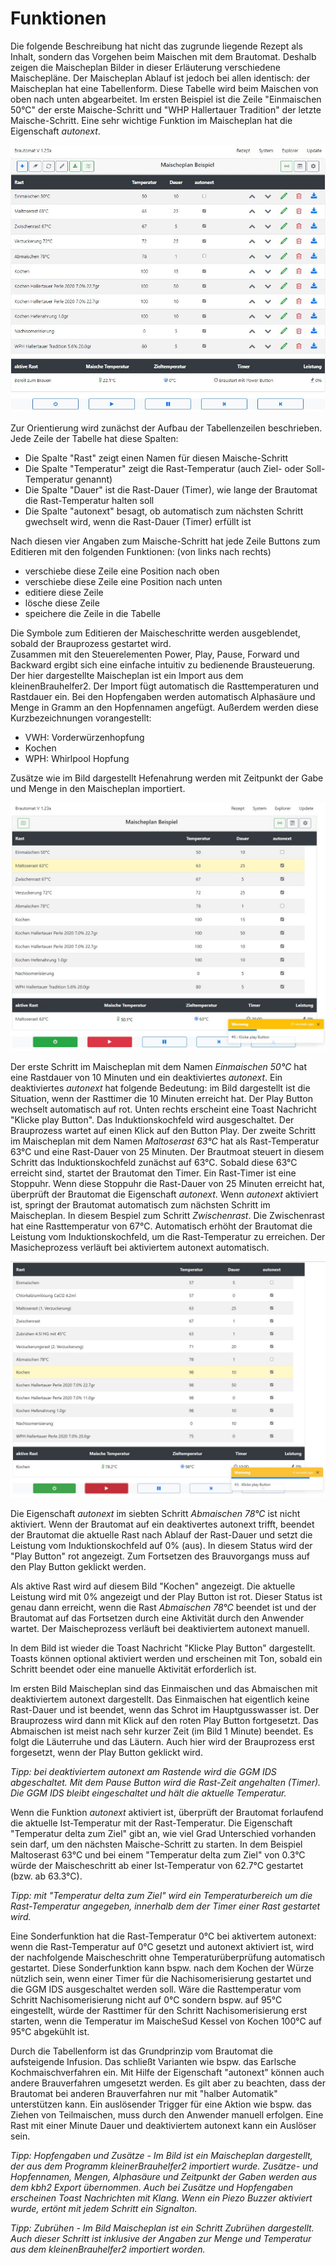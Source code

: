 # Funktionen

Die folgende Beschreibung hat nicht das zugrunde liegende Rezept als Inhalt, sondern das Vorgehen beim Maischen mit dem Brautomat. Deshalb zeigen die Maischeplan Bilder in dieser Erläuterung verschiedene Maischepläne. Der Maischeplan Ablauf ist jedoch bei allen identisch: der Maischeplan hat eine Tabellenform. Diese Tabelle wird beim Maischen von oben nach unten abgearbeitet. Im ersten Beispiel ist die Zeile "Einmaischen 50°C" der erste Maische-Schritt und "WHP Hallertauer Tradition" der letzte Maische-Schritt. Eine sehr wichtige Funktion im Maischeplan hat die Eigenschaft _autonext_.

![Maischeplan](/docs/img/Maischeplan.jpg)

Zur Orientierung wird zunächst der Aufbau der Tabellenzeilen beschrieben. Jede Zeile der Tabelle hat diese Spalten:

* Die Spalte "Rast" zeigt einen Namen für diesen Maische-Schritt
* Die Spalte "Temperatur" zeigt die Rast-Temperatur (auch Ziel- oder Soll-Temperatur genannt)
* Die Spalte "Dauer" ist die Rast-Dauer (Timer), wie lange der Brautomat die Rast-Temperatur halten soll
* Die Spalte "autonext" besagt, ob automatisch zum nächsten Schritt gwechselt wird, wenn die Rast-Dauer (Timer) erfüllt ist

Nach diesen vier Angaben zum Maische-Schritt hat jede Zeile Buttons zum Editieren mit den folgenden Funktionen: (von links nach rechts)

* verschiebe diese Zeile eine Position nach oben
* verschiebe diese Zeile eine Position nach unten
* editiere diese Zeile
* lösche diese Zeile
* speichere die Zeile in die Tabelle

Die Symbole zum Editieren der Maischeschritte werden ausgeblendet, sobald der Brauprozess gestartet wird.\
Zusammen mit den Steuerelementen Power, Play, Pause, Forward und Backward ergibt sich eine einfache intuitiv zu bedienende Brausteuerung. Der hier dargestellte Maischeplan ist ein Import aus dem kleinenBrauhelfer2. Der Import fügt automatisch die Rasttemperaturen und Rastdauer ein. Bei den Hopfengaben werden automatisch Alphasäure und Menge in Gramm an den Hopfennamen angefügt. Außerdem werden diese Kurzbezeichnungen vorangestellt:

* VWH: Vorderwürzenhopfung
* Kochen
* WPH: Whirlpool Hopfung

Zusätze wie im Bild dargestellt Hefenahrung werden mit Zeitpunkt der Gabe und Menge in den Maischeplan importiert.

![Maischeplan](/docs/img/Maischeplan-autonext.jpg)

Der erste Schritt im Maischeplan mit dem Namen _Einmaischen 50°C_ hat eine Rastdauer von 10 Minuten und ein deaktiviertes _autonext_. Ein deaktiviertes _autonext_ hat folgende Bedeutung: im Bild dargestellt ist die Situation, wenn der Rasttimer die 10 Minuten erreicht hat. Der Play Button wechselt automatisch auf rot. Unten rechts erscheint eine Toast Nachricht "Klicke play Button". Das Induktionskochfeld wird ausgeschaltet. Der Brauprozess wartet auf einen Klick auf den Button Play.
Der zweite Schritt im Maischeplan mit dem Namen _Maltoserast 63°C_ hat als Rast-Temperatur 63°C und eine Rast-Dauer von 25 Minuten. Der Brautmoat steuert in diesem Schritt das Induktionskochfeld zunächst auf 63°C. Sobald diese 63°C erreicht sind, startet der Brautomat den Timer. Ein Rast-Timer ist eine Stoppuhr. Wenn diese Stoppuhr die Rast-Dauer von 25 Minuten erreicht hat, überprüft der Brautomat die Eigenschaft _autonext_. Wenn _autonext_ aktiviert ist, springt der Brautomat automatisch zum nächsten Schritt im Maischeplan. In diesem Bespiel zum Schritt _Zwischenrast_. Die Zwischenrast hat eine Rasttemperatur von 67°C. Automatisch erhöht der Brautomat die Leistung vom Induktionskochfeld, um die Rast-Temperatur zu erreichen. Der Masicheprozess verläuft bei aktiviertem autonext automatisch.

![Maischeplan](/docs/img/Maischeplan-autonext2.jpg)

Die Eigenschaft _autonext_ im siebten Schritt _Abmaischen 78°C_ ist nicht aktiviert. Wenn der Brautomat auf ein deaktivertes autonext trifft, beendet der Brautomat die aktuelle Rast nach Ablauf der Rast-Dauer und setzt die Leistung vom Induktionskochfeld auf 0% (aus). In diesem Status wird der "Play Button" rot angezeigt. Zum Fortsetzen des Brauvorgangs muss auf den Play Button geklickt werden.

Als aktive Rast wird auf diesem Bild "Kochen" angezeigt. Die aktuelle Leistung wird mit 0% angezeigt und der Play Button ist rot. Dieser Status ist genau dann erreicht, wenn die Rast _Abmaischen 78°C_ beendet ist und der Brautomat auf das Fortsetzen durch eine Aktivität durch den Anwender wartet. Der Maischeprozess verläuft bei deaktiviertem autonext manuell.

In dem Bild ist wieder die Toast Nachricht "Klicke Play Button" dargestellt. Toasts können optional aktiviert werden und erscheinen mit Ton, sobald ein Schritt beendet oder eine manuelle Aktivität erforderlich ist.

Im ersten Bild Maischeplan sind das Einmaischen und das Abmaischen mit deaktiviertem autonext dargestellt. Das Einmaischen hat eigentlich keine Rast-Dauer und ist beendet, wenn das Schrot im Hauptgusswasser ist. Der Brauprozess wird dann mit Klick auf den roten Play Button fortgesetzt.
Das Abmaischen ist meist nach sehr kurzer Zeit (im Bild 1 Minute) beendet. Es folgt die Läuterruhe und das Läutern. Auch hier wird der Brauprozess erst forgesetzt, wenn der Play Button geklickt wird.

_Tipp: bei deaktiviertem autonext am Rastende wird die GGM IDS abgeschaltet. Mit dem Pause Button wird die Rast-Zeit angehalten (Timer). Die GGM IDS bleibt eingeschaltet und hält die aktuelle Temperatur._

Wenn die Funktion _autonext_ aktiviert ist, überprüft der Brautomat forlaufend die aktuelle Ist-Temperatur mit der Rast-Temperatur. Die Eigenschaft "Temperatur delta zum Ziel" gibt an, wie viel Grad Unterschied vorhanden sein darf, um den nächsten Maische-Schritt zu starten. In dem Beispiel Maltoserast 63°C und bei einem "Temperatur delta zum Ziel" von 0.3°C würde der Maischeschritt ab einer Ist-Temperatur von 62.7°C gestartet (bzw. ab 63.3°C).

_Tipp: mit "Temperatur delta zum Ziel" wird ein Temperaturbereich um die Rast-Temperatur angegeben, innerhalb dem der Timer einer Rast gestartet wird._

Eine Sonderfunktion hat die Rast-Temperatur 0°C bei aktivertem autonext: wenn die Rast-Temperatur auf 0°C gesetzt und autonext aktiviert ist, wird der nachfolgende Maischeschritt ohne Temperaturüberprüfung automatisch gestartet. Diese Sonderfunktion kann bspw. nach dem Kochen der Würze nützlich sein, wenn einer Timer für die Nachisomerisierung gestartet und die GGM IDS ausgeschaltet werden soll. Wäre die Rasttemperatur vom Schritt Nachisomerisierung nicht auf 0°C sondern bspw. auf 95°C eingestellt, würde der Rasttimer für den Schritt Nachisomerisierung erst starten, wenn die Temperatur im MaischeSud Kessel von Kochen 100°C auf 95°C abgekühlt ist.

Durch die Tabellenform ist das Grundprinzip vom Brautomat die aufsteigende Infusion. Das schließt Varianten wie bspw. das Earlsche Kochmaischverfahren ein. Mit Hilfe der Eigenschaft "autonext" können auch andere Brauverfahren umgesetzt werden. Es gilt aber zu beachten, dass der Brautomat bei anderen Brauverfahren nur mit "halber Automatik" unterstützen kann. Ein auslösender Trigger für eine Aktion wie bspw. das Ziehen von Teilmaischen, muss durch den Anwender manuell erfolgen. Eine Rast mit einer Minute Dauer und deaktiviertem autonext kann ein Auslöser sein.

_Tipp: Hopfengaben und Zusätze - Im Bild ist ein Maischeplan dargestellt, der aus dem Programm kleinerBrauhelfer2 importiert wurde. Zusätze- und Hopfennamen, Mengen, Alphasäure und Zeitpunkt der Gaben werden aus dem kbh2 Export übernommen. Auch bei Zusätze und Hopfengaben erscheinen Toast Nachrichten mit Klang. Wenn ein Piezo Buzzer aktiviert wurde, ertönt mit jedem Schritt ein Signalton._

_Tipp: Zubrühen - Im Bild Maischeplan ist ein Schritt Zubrühen dargestellt. Auch dieser Schritt ist inklusive der Angaben zur Menge und Temperatur aus dem kleinenBrauhelfer2 importiert worden._
